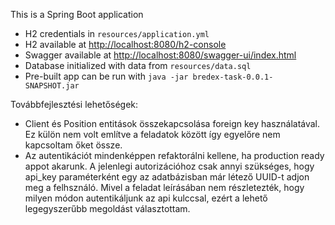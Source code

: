 This is a Spring Boot application

- H2 credentials in `resources/application.yml`
- H2 available at [http://localhost:8080/h2-console](http://localhost:8080/h2-console)
- Swagger available at [http://localhost:8080/swagger-ui/index.html](http://localhost:8080/swagger-ui/index.html)
- Database initialized with data from `resources/data.sql`
- Pre-built app can be run with `java -jar bredex-task-0.0.1-SNAPSHOT.jar`

Továbbfejlesztési lehetőségek:
- Client és Position entitások összekapcsolása foreign key használatával. Ez külön nem volt említve a feladatok között így egyelőre nem kapcsoltam őket össze.
- Az autentikációt mindenképpen refaktorálni kellene, ha production ready appot akarunk. A jelenlegi autorizációhoz csak annyi szükséges, hogy api_key paraméterként egy az adatbázisban már létező UUID-t adjon meg a felhsználó. Mivel a feladat leírásában nem részletezték, hogy milyen módon autentikáljunk az api kulccsal, ezért a lehető legegyszerűbb megoldást választottam.


